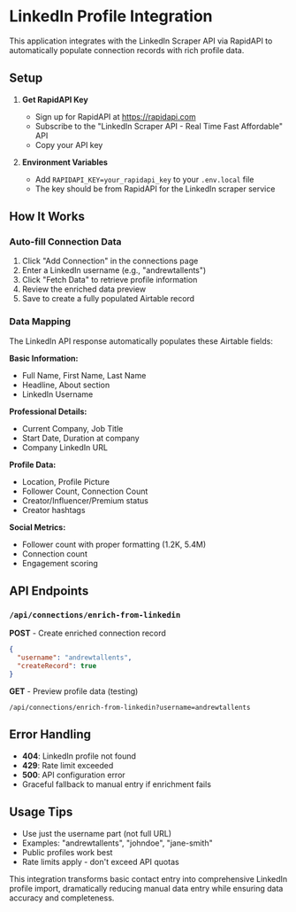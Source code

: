 # LinkedIn Profile Integration

This application integrates with the LinkedIn Scraper API via RapidAPI to automatically populate connection records with rich profile data.

## Setup

1. **Get RapidAPI Key**
   - Sign up for RapidAPI at https://rapidapi.com
   - Subscribe to the "LinkedIn Scraper API - Real Time Fast Affordable" API
   - Copy your API key

2. **Environment Variables**
   - Add `RAPIDAPI_KEY=your_rapidapi_key` to your `.env.local` file
   - The key should be from RapidAPI for the LinkedIn scraper service

## How It Works

### Auto-fill Connection Data
1. Click "Add Connection" in the connections page
2. Enter a LinkedIn username (e.g., "andrewtallents") 
3. Click "Fetch Data" to retrieve profile information
4. Review the enriched data preview
5. Save to create a fully populated Airtable record

### Data Mapping
The LinkedIn API response automatically populates these Airtable fields:

**Basic Information:**
- Full Name, First Name, Last Name
- Headline, About section
- LinkedIn Username

**Professional Details:**
- Current Company, Job Title
- Start Date, Duration at company
- Company LinkedIn URL

**Profile Data:**
- Location, Profile Picture
- Follower Count, Connection Count
- Creator/Influencer/Premium status
- Creator hashtags

**Social Metrics:**
- Follower count with proper formatting (1.2K, 5.4M)
- Connection count
- Engagement scoring

## API Endpoints

### `/api/connections/enrich-from-linkedin`

**POST** - Create enriched connection record
```json
{
  "username": "andrewtallents",
  "createRecord": true
}
```

**GET** - Preview profile data (testing)
```
/api/connections/enrich-from-linkedin?username=andrewtallents
```

## Error Handling

- **404**: LinkedIn profile not found
- **429**: Rate limit exceeded
- **500**: API configuration error
- Graceful fallback to manual entry if enrichment fails

## Usage Tips

- Use just the username part (not full URL)
- Examples: "andrewtallents", "johndoe", "jane-smith"
- Public profiles work best
- Rate limits apply - don't exceed API quotas

This integration transforms basic contact entry into comprehensive LinkedIn profile import, dramatically reducing manual data entry while ensuring data accuracy and completeness.